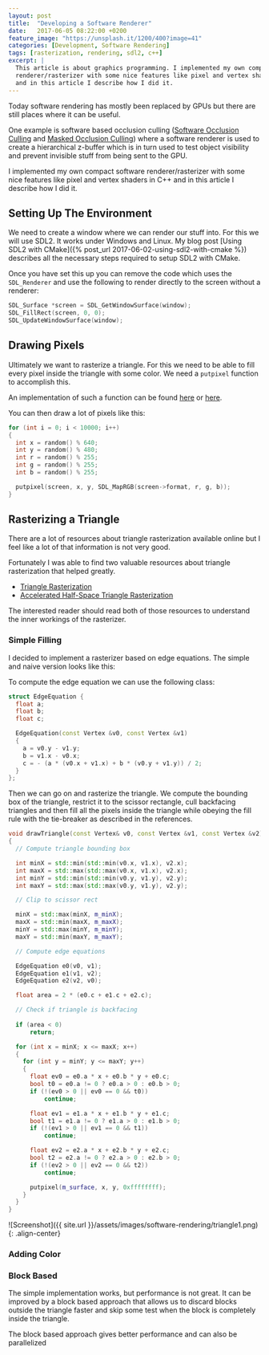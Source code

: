 ```yaml
---
layout: post
title:  "Developing a Software Renderer"
date:   2017-06-05 08:22:00 +0200
feature_image: "https://unsplash.it/1200/400?image=41"
categories: [Development, Software Rendering]
tags: [rasterization, rendering, sdl2, c++]
excerpt: |
  This article is about graphics programming. I implemented my own compact software
  renderer/rasterizer with some nice features like pixel and vertex shaders in C++
  and in this article I describe how I did it.
---
```


Today software rendering has mostly been replaced by GPUs but there are still
places where it can be useful.

One example is software based occlusion culling ([Software Occlusion
Culling](https://software.intel.com/en-us/articles/software-occlusion-culling)
and [Masked Occlusion
Culling](https://github.com/GameTechDev/MaskedOcclusionCulling)) where a
software renderer is used to create a hierarchical z-buffer which is in turn
used to test object visibility and prevent invisible stuff from being sent to
the GPU.

I implemented my own compact software renderer/rasterizer with some nice
features like pixel and vertex shaders in C++ and in this article I describe how
I did it.

<!-- more -->

## Setting Up The Environment

We need to create a window where we can render our stuff into. For this we will
use SDL2. It works under Windows and Linux. My blog post [Using SDL2 with
CMake]({% post_url 2017-06-02-using-sdl2-with-cmake %}) describes all the
necessary steps required to setup SDL2 with CMake.

Once you have set this up you can remove the code which uses the `SDL_Renderer`
and use the following to render directly to the screen without a renderer:

```cpp
SDL_Surface *screen = SDL_GetWindowSurface(window);
SDL_FillRect(screen, 0, 0);
SDL_UpdateWindowSurface(window);
```

## Drawing Pixels

Ultimately we want to rasterize a triangle. For this we need to be able to fill
every pixel inside the triangle with some color. We need a `putpixel` function
to accomplish this.

An implementation of such a function can be found
[here](http://sdl.beuc.net/sdl.wiki/Pixel_Access) or
[here](https://www.libsdl.org/release/SDL-1.2.15/docs/html/guidevideo.html).

You can then draw a lot of pixels like this:

```cpp
for (int i = 0; i < 10000; i++)
{
  int x = random() % 640;
  int y = random() % 480;
  int r = random() % 255;
  int g = random() % 255;
  int b = random() % 255;

  putpixel(screen, x, y, SDL_MapRGB(screen->format, r, g, b));
}
```

## Rasterizing a Triangle

There are a lot of resources about triangle rasterization available online but I
feel like a lot of that information is not very good.

Fortunately I was able to find two valuable resources about triangle
rasterization that helped greatly.

* [Triangle Rasterization](http://www.cs.unc.edu/~blloyd/comp770/Lecture08.pdf)
* [Accelerated Half-Space Triangle Rasterization](https://www.researchgate.net/publication/286441992_Accelerated_Half-Space_Triangle_Rasterization)

The interested reader should read both of those resources to understand the
inner workings of the rasterizer.

### Simple Filling

I decided to implement a rasterizer based on edge equations. The simple and
naive version looks like this:

To compute the edge equation we can use the following class:

```cpp
struct EdgeEquation {
  float a;
  float b;
  float c;

  EdgeEquation(const Vertex &v0, const Vertex &v1)
  {
    a = v0.y - v1.y;
    b = v1.x - v0.x;
    c = - (a * (v0.x + v1.x) + b * (v0.y + v1.y)) / 2;
  }
};
```

Then we can go on and rasterize the triangle. We compute the bounding box of the
triangle, restrict it to the scissor rectangle, cull backfacing triangles and
then fill all the pixels inside the triangle while obeying the fill rule with
the tie-breaker as described in the references.

```cpp
void drawTriangle(const Vertex& v0, const Vertex &v1, const Vertex &v2)
{
  // Compute triangle bounding box

  int minX = std::min(std::min(v0.x, v1.x), v2.x);
  int maxX = std::max(std::max(v0.x, v1.x), v2.x);
  int minY = std::min(std::min(v0.y, v1.y), v2.y);
  int maxY = std::max(std::max(v0.y, v1.y), v2.y);

  // Clip to scissor rect

  minX = std::max(minX, m_minX);
  maxX = std::min(maxX, m_maxX);
  minY = std::max(minY, m_minY);
  maxY = std::min(maxY, m_maxY);

  // Compute edge equations

  EdgeEquation e0(v0, v1);
  EdgeEquation e1(v1, v2);
  EdgeEquation e2(v2, v0);

  float area = 2 * (e0.c + e1.c + e2.c);

  // Check if triangle is backfacing
  
  if (area < 0)
      return;

  for (int x = minX; x <= maxX; x++)
  {
    for (int y = minY; y <= maxY; y++)
    {
      float ev0 = e0.a * x + e0.b * y + e0.c;
      bool t0 = e0.a != 0 ? e0.a > 0 : e0.b > 0;
      if (!(ev0 > 0 || ev0 == 0 && t0))
          continue;

      float ev1 = e1.a * x + e1.b * y + e1.c;
      bool t1 = e1.a != 0 ? e1.a > 0 : e1.b > 0;
      if (!(ev1 > 0 || ev1 == 0 && t1))
          continue;

      float ev2 = e2.a * x + e2.b * y + e2.c;
      bool t2 = e2.a != 0 ? e2.a > 0 : e2.b > 0;
      if (!(ev2 > 0 || ev2 == 0 && t2))
          continue;

      putpixel(m_surface, x, y, 0xffffffff);
    }
  }
}
```

![Screenshot]({{ site.url }}/assets/images/software-rendering/triangle1.png){: .align-center}

### Adding Color

### Block Based

The simple implementation works, but performance is not great. It can be
improved by a block based approach that allows us to discard blocks outside the
triangle faster and skip some test when the block is completely inside the
triangle.

The block based approach gives better performance and can also be parallelized